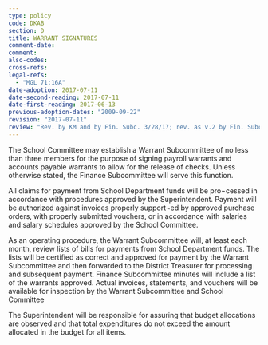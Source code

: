 ```yaml
---
type: policy
code: DKAB
section: D
title: WARRANT SIGNATURES
comment-date:
comment:
also-codes:
cross-refs:
legal-refs:
  - "MGL 71:16A"
date-adoption: 2017-07-11
date-second-reading: 2017-07-11
date-first-reading: 2017-06-13
previous-adoption-dates: "2009-09-22"
revision: "2017-07-11"
review: "Rev. by KM and by Fin. Subc. 3/28/17; rev. as v.2 by Fin. Subc. and Policy Task Force 5/30/17, and v. 3 by SC for 7/11/17."
---
```


The School Committee may establish a Warrant Subcommittee of no less than three members for the purpose of signing payroll warrants and accounts payable warrants to allow for the release of checks. Unless otherwise stated, the Finance Subcommittee will serve this function.

All claims for payment from School Department funds will be pro¬cessed in accordance with procedures approved by the Superintendent.  Payment will be authorized against invoices properly support¬ed by approved purchase orders, with properly submitted vouchers, or in accordance with salaries and salary schedules approved by the School Committee.

As an operating procedure, the Warrant Subcommittee will, at least each month, review lists of bills for payments from School Department funds. The lists will be certified as correct and approved for payment by the Warrant Subcommittee and then forwarded to the District Treasurer for processing and subsequent payment. Finance Subcommittee minutes will include a list of the warrants approved. Actual invoices, statements, and vouchers will be available for inspection by the Warrant Subcommittee and School Committee 

The Superintendent will be responsible for assuring that budget allocations are observed and that total expenditures do not exceed the amount allocated in the budget for all items.
